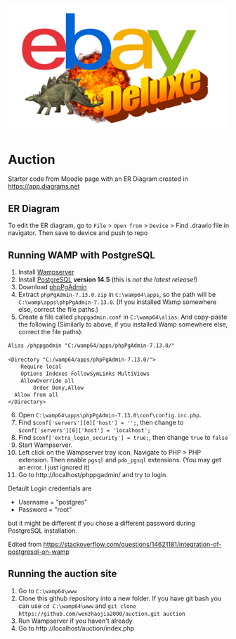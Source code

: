 ![Logo](img/index.png)

# Auction

Starter code from Moodle page with an ER Diagram created in https://app.diagrams.net 

## ER Diagram

To edit the ER diagram, go to `File` > `Open from` > `Device` > Find .drawio file in navigator. Then save to device and push to repo

## Running WAMP with PostgreSQL

1. Install [Wampserver](https://www.wampserver.com/en/)
2. Install [PostgreSQL](https://www.enterprisedb.com/downloads/postgres-postgresql-downloads) **version 14.5** (this is *not the latest release*!)
3. Download [phpPgAdmin](https://github.com/phppgadmin/phppgadmin/releases/tag/REL_7-13-0)
4. Extract `phpPgAdmin-7.13.0.zip` in `C:\wamp64\apps`, so the path will be `C:\wamp\apps\phpPgAdmin-7.13.0`. (If you installed Wamp somewhere else, correct the file paths.)
5. Create a file called `phppgadmin.conf` in `C:\wamp64\alias`. And copy-paste the following (Similarly to above, if you installed Wamp somewhere else, correct the file paths):

```
Alias /phppgadmin "C:/wamp64/apps/phpPgAdmin-7.13.0/" 

<Directory "C:/wamp64/apps/phpPgAdmin-7.13.0/">
    Require local
    Options Indexes FollowSymLinks MultiViews
    AllowOverride all
        Order Deny,Allow
  Allow from all
</Directory>
```
6. Open `C:\wamp64\apps\phpPgAdmin-7.13.0\conf\config.inc.php`.
7. Find `$conf['servers'][0]['host'] = '';`, then change to `$conf['servers'][0]['host'] = 'localhost';`
8. Find `$conf['extra_login_security'] = true;`, then change `true` to `false`
9. Start Wampserver.
10. Left click on the Wampserver tray icon. Navigate to PHP > PHP extension. Then enable `pgsql` and `pdo_pgsql` extensions. (You may get an error. I just ignored it)
11. Go to http://localhost/phppgadmin/ and try to login.

Default Login credentials are

+ Username = "postgres"
+ Password = "root"

but it might be different if you chose a different password during PostgreSQL installation.

Edited from https://stackoverflow.com/questions/14621181/integration-of-postgresql-on-wamp

## Running the auction site

1. Go to `C:\wamp64\www`
2. Clone this github repository into a new folder. If you have git bash you can use `cd C:\wamp64\www` and `git clone https://github.com/wenzhaojia2000/auction.git auction`
3. Run Wampserver if you haven't already
4. Go to http://localhost/auction/index.php